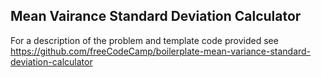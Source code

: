 ## Mean Vairance Standard Deviation Calculator

For a description of the problem and template code provided see https://github.com/freeCodeCamp/boilerplate-mean-variance-standard-deviation-calculator
